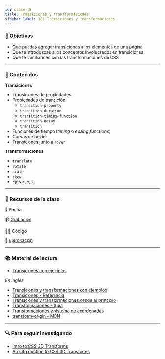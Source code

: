 ```yaml
---
id: clase-18
title: Transiciones y transformaciones
sidebar_label: 18) Transiciones y transformaciones
---
```


### 🏁 Objetivos

- Que puedas agregar transiciones a los elementos de una página
- Que te introduzcas a los conceptos involucrados en transiciones
- Que te familiarices con las transformaciones de CSS

---

### 📝 Contenidos

**Transiciones**

- Transiciones de propiedades
- Propiedades de transición:
  - `transition-property`
  - `transition-duration`
  - `transition-timing-function`
  - `transition-delay`
  - `transition`
- Funciones de tiempo (_timing_ o _easing functions_)
- Curvas de bezier
- Transiciones junto a `hover`

**Transformaciones**

- `translate`
- `rotate`
- `scale`
- `skew`
- Ejes x, y, z

---

### 🚀 Recursos de la clase

📆 Fecha

📹 [Grabación](https://us02web.zoom.us/rec/share/RgoWm_ZrNAuKMrk5wJ11ikEXUV9lAQeULCU8MDHnyQZThoec0t_ggnv0rp43mnO9.4MbyOIMuerOuAdVq)

👩‍💻 Código

💪 [Ejercitación](https://github.com/Ada-IT/ejercicios-frontend/blob/master/modulo-2/ejercicios/27-transiciones-transformaciones.md)

---

### 📚 Material de lectura

- [Transiciones con ejemplos](https://ada7matm.github.io/pages/transition.html)

_En inglés_

- [Transiciones y transformaciones con ejemplos](https://thoughtbot.com/blog/transitions-and-transforms)
- [Transiciones - Referencia](https://cssreference.io/transitions/)
- [Transiciones y transformaciones desde el principio](https://webdesign.tutsplus.com/articles/css3-transitions-and-transforms-from-scratch--webdesign-4975)
- [Transformaciones - Guía](https://chenhuijing.com/blog/basics-of-css-transforms/#%F0%9F%96%8A)
- [Transformaciones y sistema de coordenadas](https://tympanus.net/codrops/css_reference/transform/)
- [transform-origin - MDN](https://developer.mozilla.org/en-US/docs/Web/CSS/transform-origin)

---

### 🔍 Para seguir investigando

- [Intro to CSS 3D Transforms](https://3dtransforms.desandro.com/)
- [An introduction to CSS 3D Transforms](https://24ways.org/2010/intro-to-css-3d-transforms/)
